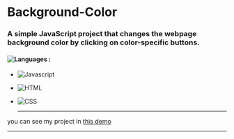 # Background-Color
### A simple JavaScript project that changes the webpage background color by clicking on color-specific buttons.
#### ![Languages](https://img.shields.io/github/languages/count/zeynab-jalalian/Background-Color) :
 - ![Javascript](https://img.shields.io/badge/javascript-yellow)
 - ![HTML](https://img.shields.io/badge/Html-orange)
 - ![CSS](https://img.shields.io/badge/Css-blue)
   
   ---
 you can see my project in [this demo](https://zeynab-jalalian.github.io/Background-Color/)
  ___
